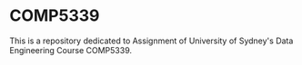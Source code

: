 # COMP5339
This is a repository dedicated to Assignment of University of Sydney's Data Engineering Course COMP5339.
